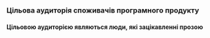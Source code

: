 
### Цільова аудиторія споживачів програмного продукту

#### Цільовою аудиторією являються люди, які зацікавленні прозою